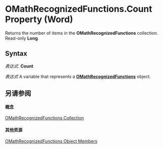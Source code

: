 
# OMathRecognizedFunctions.Count Property (Word)

Returns the number of items in the  **OMathRecognizedFunctions** collection. Read-only **Long**.


## Syntax

 _表达式_. **Count**

 _表达式_ A variable that represents a **[OMathRecognizedFunctions](e18df230-6d22-db89-8706-9db480a51a10.md)** object.


## 另请参阅


#### 概念


[OMathRecognizedFunctions Collection](e18df230-6d22-db89-8706-9db480a51a10.md)
#### 其他资源


[OMathRecognizedFunctions Object Members](http://msdn.microsoft.com/library/81643f3d-c725-574a-83bf-12c83f8100ec%28Office.15%29.aspx)